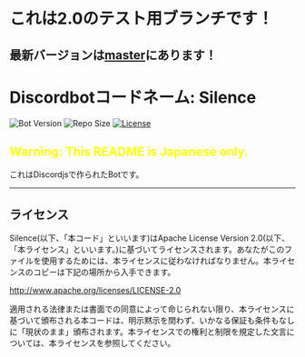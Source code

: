 # **これは2.0のテスト用ブランチです！**

## 最新バージョンは[master](https://github.com/Fairy-Phy/Silence/tree/master)にあります！

# Discordbotコードネーム: Silence


![Bot Version](https://img.shields.io/github/release/Fairy-Phy/Silence.svg?label=version&style=flat-square)
![Repo Size](https://img.shields.io/github/repo-size/Fairy-Phy/Silence.svg?style=flat-square)
[![License](https://img.shields.io/github/license/Fairy-Phy/Silence.svg?color=CB2533&style=flat-square)](http://www.apache.org/licenses/LICENSE-2.0)

## **<span style="color: yellow; ">Warning: This README is Japanese only.</span>**

これはDiscordjsで作られたBotです。

---
## ライセンス

Silence(以下、「本コード」といいます)はApache License Version 2.0(以下、「本ライセンス」といいます。)に基づいてライセンスされます。あなたがこのファイルを使用するためには、本ライセンスに従わなければなりません。本ライセンスのコピーは下記の場所から入手できます。

http://www.apache.org/licenses/LICENSE-2.0

適用される法律または書面での同意によって命じられない限り、本ライセンスに基づいて頒布される本コードは、明示黙示を問わず、いかなる保証も条件もなしに「現状のまま」頒布されます。本ライセンスでの権利と制限を規定した文言については、本ライセンスを参照してください。